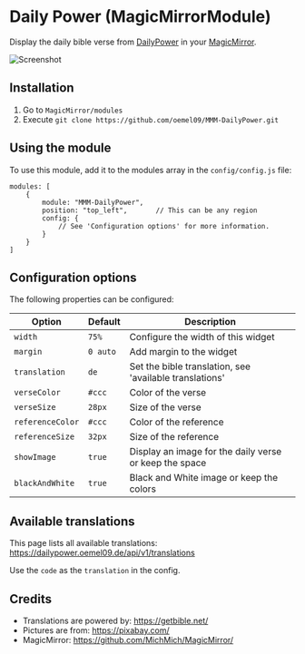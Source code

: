 # Daily Power (MagicMirrorModule)
Display the daily bible verse from [DailyPower](https://dailypower.oemel09.de) in your [MagicMirror](https://github.com/MichMich/MagicMirror).

![Screenshot](screenshot.png)

## Installation
1. Go to `MagicMirror/modules`
2. Execute `git clone https://github.com/oemel09/MMM-DailyPower.git`

## Using the module
To use this module, add it to the modules array in the `config/config.js` file:
```
modules: [
    {
        module: "MMM-DailyPower",
        position: "top_left",       // This can be any region
        config: {
            // See 'Configuration options' for more information.
        }
    }
]
```

## Configuration options
The following properties can be configured:

| Option            | Default       | Description
| ----------------- | ------------- | ----------- 
| `width`           | `75%`         | Configure the width of this widget
| `margin`          | `0 auto`      | Add margin to the widget
| `translation`     | `de`          | Set the bible translation, see 'available translations'
| `verseColor`      | `#ccc`        | Color of the verse
| `verseSize`       | `28px`        | Size of the verse
| `referenceColor`  | `#ccc`        | Color of the reference
| `referenceSize`   | `32px`        | Size of the reference 
| `showImage`       | `true`        | Display an image for the daily verse or keep the space
| `blackAndWhite`   | `true`        | Black and White image or keep the colors

## Available translations
This page lists all available translations: https://dailypower.oemel09.de/api/v1/translations

Use the `code` as the `translation` in the config.

## Credits
- Translations are powered by: https://getbible.net/
- Pictures are from: https://pixabay.com/
- MagicMirror: https://github.com/MichMich/MagicMirror/
